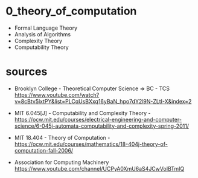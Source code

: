 # 0_theory_of_computation

* Formal Language Theory
* Analysis of Algorithms
* Complexity Theory
* Computability Theory
 

# sources

* Brooklyn College - Theoretical Computer Science => BC - TCS
    https://www.youtube.com/watch?v=8cBtv5lxtPY&list=PLCqUsBXxq16yBaN_hpo7dY2l9N-ZLtI-X&index=2

* MIT 6.045[J] - Computability and Complexity Theory - https://ocw.mit.edu/courses/electrical-engineering-and-computer-science/6-045j-automata-computability-and-complexity-spring-2011/

* MIT 18.404 - Theory of Computation - https://ocw.mit.edu/courses/mathematics/18-404j-theory-of-computation-fall-2006/

* Association for Computing Machinery
    https://www.youtube.com/channel/UCPyA0XmU6aS4JCwVoIBTmIQ
